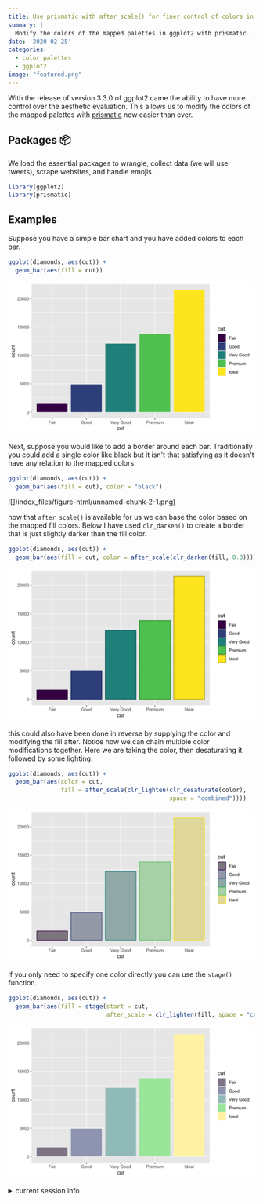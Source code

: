 ```yaml
---
title: Use prismatic with after_scale() for finer control of colors in ggplot2
summary: |
  Modify the colors of the mapped palettes in ggplot2 with prismatic.
date: '2020-02-25'
categories:
  - color palettes
  - ggplot2
image: "featured.png"
---
```




With the release of version 3.3.0 of ggplot2 came the ability to have more control over the aesthetic evaluation.
This allows us to modify the colors of the mapped palettes with [prismatic](https://github.com/EmilHvitfeldt/prismatic) now easier than ever.

## Packages 📦

We load the essential packages to wrangle, collect data (we will use tweets), scrape websites, and handle emojis.


```r
library(ggplot2)
library(prismatic)
```

## Examples

Suppose you have a simple bar chart and you have added colors to each bar.


```r
ggplot(diamonds, aes(cut)) +
  geom_bar(aes(fill = cut))
```

![](index_files/figure-html/unnamed-chunk-1-1.png)

Next, suppose you would like to add a border around each bar.
Traditionally you could add a single color like black but it isn't that satisfying as it doesn't have any relation to the mapped colors.


```r
ggplot(diamonds, aes(cut)) +
  geom_bar(aes(fill = cut), color = "black")
```

![])index_files/figure-html/unnamed-chunk-2-1.png)

now that `after_scale()` is available for us we can base the color based on the mapped fill colors.
Below I have used `clr_darken()` to create a border that is just slightly darker than the fill color.


```r
ggplot(diamonds, aes(cut)) +
  geom_bar(aes(fill = cut, color = after_scale(clr_darken(fill, 0.3))))
```

![](index_files/figure-html/unnamed-chunk-3-1.png)

this could also have been done in reverse by supplying the color and modifying the fill after.
Notice how we can chain multiple color modifications together.
Here we are taking the color, then desaturating it followed by some lighting.


```r
ggplot(diamonds, aes(cut)) +
  geom_bar(aes(color = cut, 
               fill = after_scale(clr_lighten(clr_desaturate(color), 
                                              space = "combined"))))
```

![](index_files/figure-html/unnamed-chunk-4-1.png)

If you only need to specify one color directly you can use the `stage()` function.


```r
ggplot(diamonds, aes(cut)) +
  geom_bar(aes(fill = stage(start = cut, 
                            after_scale = clr_lighten(fill, space = "combined"))))
```

![](index_files/figure-html/unnamed-chunk-5-1.png)

<details closed>
<summary> <span title='Click to Expand'> current session info </span> </summary>

```r

─ Session info ───────────────────────────────────────────────────────────────
 setting  value                       
 version  R version 4.1.0 (2021-05-18)
 os       macOS Big Sur 10.16         
 system   x86_64, darwin17.0          
 ui       X11                         
 language (EN)                        
 collate  en_US.UTF-8                 
 ctype    en_US.UTF-8                 
 tz       America/Los_Angeles         
 date     2021-07-16                  

─ Packages ───────────────────────────────────────────────────────────────────
 package     * version    date       lib source                           
 assertthat    0.2.1      2019-03-21 [1] CRAN (R 4.1.0)                   
 blogdown      1.3.2      2021-06-09 [1] Github (rstudio/blogdown@00a2090)
 bookdown      0.22       2021-04-22 [1] CRAN (R 4.1.0)                   
 bslib         0.2.5.1    2021-05-18 [1] CRAN (R 4.1.0)                   
 cli           3.0.0      2021-06-30 [1] CRAN (R 4.1.0)                   
 clipr         0.7.1      2020-10-08 [1] CRAN (R 4.1.0)                   
 codetools     0.2-18     2020-11-04 [1] CRAN (R 4.1.0)                   
 colorspace    2.0-2      2021-06-24 [1] CRAN (R 4.1.0)                   
 crayon        1.4.1      2021-02-08 [1] CRAN (R 4.1.0)                   
 DBI           1.1.1      2021-01-15 [1] CRAN (R 4.1.0)                   
 desc          1.3.0      2021-03-05 [1] CRAN (R 4.1.0)                   
 details     * 0.2.1      2020-01-12 [1] CRAN (R 4.1.0)                   
 digest        0.6.27     2020-10-24 [1] CRAN (R 4.1.0)                   
 dplyr         1.0.7      2021-06-18 [1] CRAN (R 4.1.0)                   
 ellipsis      0.3.2      2021-04-29 [1] CRAN (R 4.1.0)                   
 emo           0.0.0.9000 2021-07-17 [1] Github (hadley/emo@3f03b11)      
 evaluate      0.14       2019-05-28 [1] CRAN (R 4.1.0)                   
 fansi         0.5.0      2021-05-25 [1] CRAN (R 4.1.0)                   
 farver        2.1.0      2021-02-28 [1] CRAN (R 4.1.0)                   
 generics      0.1.0      2020-10-31 [1] CRAN (R 4.1.0)                   
 ggplot2     * 3.3.5      2021-06-25 [1] CRAN (R 4.1.0)                   
 glue          1.4.2      2020-08-27 [1] CRAN (R 4.1.0)                   
 gtable        0.3.0      2019-03-25 [1] CRAN (R 4.1.0)                   
 highr         0.9        2021-04-16 [1] CRAN (R 4.1.0)                   
 htmltools     0.5.1.1    2021-01-22 [1] CRAN (R 4.1.0)                   
 httr          1.4.2      2020-07-20 [1] CRAN (R 4.1.0)                   
 jquerylib     0.1.4      2021-04-26 [1] CRAN (R 4.1.0)                   
 jsonlite      1.7.2      2020-12-09 [1] CRAN (R 4.1.0)                   
 knitr       * 1.33       2021-04-24 [1] CRAN (R 4.1.0)                   
 labeling      0.4.2      2020-10-20 [1] CRAN (R 4.1.0)                   
 lifecycle     1.0.0      2021-02-15 [1] CRAN (R 4.1.0)                   
 lubridate     1.7.10     2021-02-26 [1] CRAN (R 4.1.0)                   
 magrittr      2.0.1      2020-11-17 [1] CRAN (R 4.1.0)                   
 munsell       0.5.0      2018-06-12 [1] CRAN (R 4.1.0)                   
 pillar        1.6.1      2021-05-16 [1] CRAN (R 4.1.0)                   
 pkgconfig     2.0.3      2019-09-22 [1] CRAN (R 4.1.0)                   
 png           0.1-7      2013-12-03 [1] CRAN (R 4.1.0)                   
 prismatic   * 1.0.0      2021-01-05 [1] CRAN (R 4.1.0)                   
 purrr         0.3.4      2020-04-17 [1] CRAN (R 4.1.0)                   
 R6            2.5.0      2020-10-28 [1] CRAN (R 4.1.0)                   
 Rcpp          1.0.7      2021-07-07 [1] CRAN (R 4.1.0)                   
 rlang         0.4.11     2021-04-30 [1] CRAN (R 4.1.0)                   
 rmarkdown     2.9        2021-06-15 [1] CRAN (R 4.1.0)                   
 rprojroot     2.0.2      2020-11-15 [1] CRAN (R 4.1.0)                   
 sass          0.4.0      2021-05-12 [1] CRAN (R 4.1.0)                   
 scales        1.1.1      2020-05-11 [1] CRAN (R 4.1.0)                   
 sessioninfo   1.1.1      2018-11-05 [1] CRAN (R 4.1.0)                   
 stringi       1.6.2      2021-05-17 [1] CRAN (R 4.1.0)                   
 stringr       1.4.0      2019-02-10 [1] CRAN (R 4.1.0)                   
 tibble        3.1.2      2021-05-16 [1] CRAN (R 4.1.0)                   
 tidyselect    1.1.1      2021-04-30 [1] CRAN (R 4.1.0)                   
 utf8          1.2.1      2021-03-12 [1] CRAN (R 4.1.0)                   
 vctrs         0.3.8      2021-04-29 [1] CRAN (R 4.1.0)                   
 viridisLite   0.4.0      2021-04-13 [1] CRAN (R 4.1.0)                   
 withr         2.4.2      2021-04-18 [1] CRAN (R 4.1.0)                   
 xfun          0.24       2021-06-15 [1] CRAN (R 4.1.0)                   
 xml2          1.3.2      2020-04-23 [1] CRAN (R 4.1.0)                   
 yaml          2.2.1      2020-02-01 [1] CRAN (R 4.1.0)                   

[1] /Library/Frameworks/R.framework/Versions/4.1/Resources/library

```

</details>
<br>

